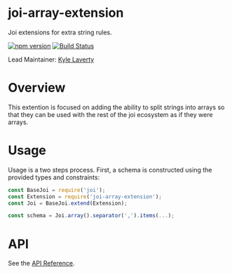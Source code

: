 # joi-array-extension

Joi extensions for extra string rules.

[![npm version](https://badge.fury.io/js/joi-array-extension.svg)](http://badge.fury.io/js/joi-array-extension)
[![Build Status](https://secure.travis-ci.org/kylelaverty/joi-array-extension.svg?branch=master)](http://travis-ci.org/kylelaverty/joi-array-extension)

Lead Maintainer: [Kyle Laverty](https://github.com/kylelaverty)

# Overview

This extention is focused on adding the ability to split strings into arrays so that they can be used with the rest of the joi ecosystem as if they were arrays.

# Usage

Usage is a two steps process. First, a schema is constructed using the provided types and constraints:

```js
const BaseJoi = require('joi');
const Extension = require('joi-array-extension');
const Joi = BaseJoi.extend(Extension);

const schema = Joi.array().separator(',').items(...);
```

# API
See the [API Reference](https://github.com/kylelaverty/joi-array-extension/blob/master/API.md).